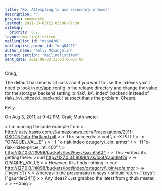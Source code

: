 ```yaml
---
title: "Re: Attempting to use secondary indexes"
description: ""
project: community
lastmod: 2011-08-03T21:03:06-07:00
sitemap:
  priority: 0.2
layout: mailinglistitem
mailinglist_id: "msg04208"
mailinglist_parent_id: "msg04207"
author_name: "Kelly McLaughlin"
project_section: "mailinglistitem"
sent_date: 2011-08-03T21:03:06-07:00
---
```



Craig,

The default backend is bit cask and if you want to use the indexes you'll need 
to look in etc/app.config in the release directory and change the value for the 
storage\\_backend setting to riak\\_kv\\_index\\_backend instead of 
riak\\_kv\\_bitcask\\_backend. I suspect that's the problem. Cheers.

Kelly


On Aug 3, 2011, at 9:42 PM, Craig Muth wrote:

&gt; I'm running the code example from 
&gt; http://rusty.basho.com.s3.amazonaws.com/Presentations/2011-OSCONData-Portland.pdf
&gt; 
&gt; This succeeds:
&gt; curl \\
&gt; -X PUT \\
&gt; -d "OPAQUE\\_VALUE" \\
&gt; -H "x-riak-index-category\\_bin: armor" \\
&gt; -H "x-riak-index-price\\_int: 400" \\
&gt; http://127.0.0.1:8098/buckets/loot/keys/gauntlet24
&gt; 
&gt; This verifies it's getting there:
&gt; curl http://127.0.0.1:8098/riak/loot/gauntlet24
&gt; =&gt; OPAQUE\\_VALUE
&gt; 
&gt; However, this finds nothing:
&gt; curl http://127.0.0.1:8098/buckets/loot/index/category\\_bin/eq/armor
&gt; =&gt; {"keys":[]}
&gt; 
&gt; Whereas in the presentation it says it should return {"keys":["gauntlet24"]}
&gt; 
&gt; Any ideas? Just grabbed the latest from github master.
&gt; 
&gt; --Craig
&gt; 

